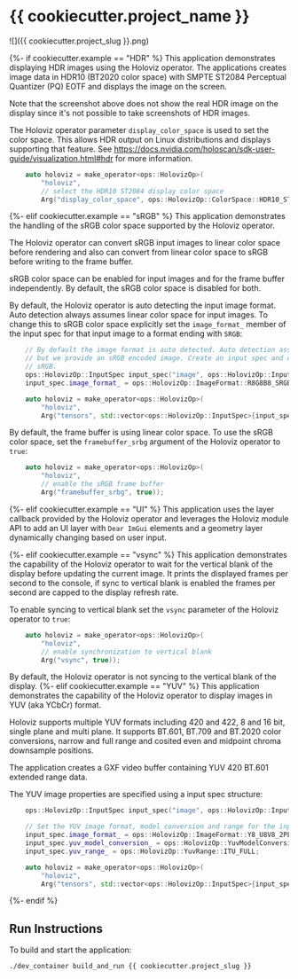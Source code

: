 # {{ cookiecutter.project_name }}

![]({{ cookiecutter.project_slug }}.png)

{%- if cookiecutter.example == "HDR" %}
This application demonstrates displaying HDR images using the Holoviz operator. The applications creates image data in HDR10 (BT2020 color space) with SMPTE ST2084 Perceptual Quantizer (PQ) EOTF and displays the image on the screen.

Note that the screenshot above does not show the real HDR image on the display since it's not possible to take screenshots of HDR images.

The Holoviz operator parameter `display_color_space` is used to set the color space. This allows HDR output on Linux distributions and displays supporting that feature. See https://docs.nvidia.com/holoscan/sdk-user-guide/visualization.html#hdr for more information.

```cpp
    auto holoviz = make_operator<ops::HolovizOp>(
        "holoviz",
        // select the HDR10 ST2084 display color space
        Arg("display_color_space", ops::HolovizOp::ColorSpace::HDR10_ST2084));
```

{%- elif cookiecutter.example == "sRGB" %}
This application demonstrates the handling of the sRGB color space supported by the Holoviz operator.

The Holoviz operator can convert sRGB input images to linear color space before rendering and also can convert from linear color space to sRGB before writing to the frame buffer.

sRGB color space can be enabled for input images and for the frame buffer independently. By default, the sRGB color space is disabled for both.

By default, the Holoviz operator is auto detecting the input image format. Auto detection always assumes linear color space for input images. To change this to sRGB color space explicitly set the `image_format_` member of the input spec for that input image to a format ending with `SRGB`:

```cpp
    // By default the image format is auto detected. Auto detection assumes linear color space,
    // but we provide an sRGB encoded image. Create an input spec and change the image format to
    // sRGB.
    ops::HolovizOp::InputSpec input_spec("image", ops::HolovizOp::InputType::COLOR);
    input_spec.image_format_ = ops::HolovizOp::ImageFormat::R8G8B8_SRGB;

    auto holoviz = make_operator<ops::HolovizOp>(
        "holoviz",
        Arg("tensors", std::vector<ops::HolovizOp::InputSpec>{input_spec}));
```

By default, the frame buffer is using linear color space. To use the sRGB color space, set the `framebuffer_srbg` argument of the Holoviz operator to `true`:

```cpp
    auto holoviz = make_operator<ops::HolovizOp>(
        "holoviz",
        // enable the sRGB frame buffer
        Arg("framebuffer_srbg", true));
```

{%- elif cookiecutter.example == "UI" %}
This application uses the layer callback provided by the Holoviz operator and leverages the Holoviz module API to add an UI layer with `Dear ImGui` elements and a geometry layer dynamically changing based on user input.

{%- elif cookiecutter.example == "vsync" %}
This application demonstrates the capability of the Holoviz operator to wait for the vertical blank of the display before updating the current image. It prints the displayed frames per second to the console, if sync to vertical blank is enabled the frames per second are capped to the display refresh rate.

To enable syncing to vertical blank set the `vsync` parameter of the Holoviz operator to `true`:

```cpp
    auto holoviz = make_operator<ops::HolovizOp>(
        "holoviz",
        // enable synchronization to vertical blank
        Arg("vsync", true));
```

By default, the Holoviz operator is not syncing to the vertical blank of the display.
{%- elif cookiecutter.example == "YUV" %}
This application demonstrates the capability of the Holoviz operator to display images in YUV (aka YCbCr) format.

Holoviz supports multiple YUV formats including 420 and 422, 8 and 16 bit, single plane and multi plane. It supports BT.601, BT.709 and BT.2020 color conversions, narrow and full range and cosited even and midpoint chroma downsample positions.

The application creates a GXF video buffer containing YUV 420 BT.601 extended range data.

The YUV image properties are specified using a input spec structure:

```cpp
    ops::HolovizOp::InputSpec input_spec("image", ops::HolovizOp::InputType::COLOR);

    // Set the YUV image format, model conversion and range for the input tensor.
    input_spec.image_format_ = ops::HolovizOp::ImageFormat::Y8_U8V8_2PLANE_420_UNORM;
    input_spec.yuv_model_conversion_ = ops::HolovizOp::YuvModelConversion::YUV_601;
    input_spec.yuv_range_ = ops::HolovizOp::YuvRange::ITU_FULL;

    auto holoviz = make_operator<ops::HolovizOp>(
        "holoviz",
        Arg("tensors", std::vector<ops::HolovizOp::InputSpec>{input_spec}));
```

{%- endif %}

## Run Instructions

To build and start the application:

```bash
./dev_container build_and_run {{ cookiecutter.project_slug }}
```

